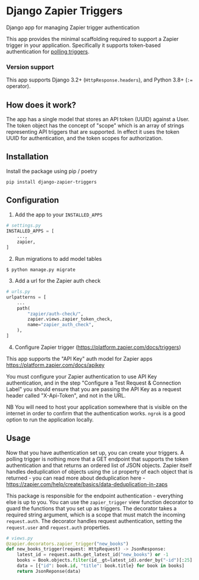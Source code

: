 # Django Zapier Triggers

Django app for managing Zapier trigger authentication

This app provides the minimal scaffolding required to support a Zapier
trigger in your application. Specifically it supports token-based
authentication for [polling
triggers](https://platform.zapier.com/docs/triggers#polling-trigger).

### Version support

This app supports Django 3.2+ (`HttpResponse.headers`), and Python 3.8+
(`:=` operator).

## How does it work?

The app has a single model that stores an API token (UUID) against a
User. The token object has the concept of "scope" which is an array of
strings representing API triggers that are supported. In effect it uses
the token UUID for authentication, and the token scopes for
authorization.

## Installation

Install the package using pip / poetry

```
pip install django-zapier-triggers
```

## Configuration

1. Add the app to your `INSTALLED_APPS`

```python
# settings.py
INSTALLED_APPS = [
    ...,
    zapier,
]
```

2. Run migrations to add model tables

```
$ python manage.py migrate
```

3. Add a url for the Zapier auth check

```python
# urls.py
urlpatterns = [
    ...
    path(
        "zapier/auth-check/",
        zapier.views.zapier_token_check,
        name="zapier_auth_check",
    ),
]
```

4. Configure Zapier trigger (https://platform.zapier.com/docs/triggers)

This app supports the "API Key" auth model for Zapier apps
https://platform.zapier.com/docs/apikey

You must configure your Zapier authentication to use API Key
authentication, and in the step "Configure a Test Request & Connection
Label" you should ensure that you are passing the API Key as a request
header called "X-Api-Token", and not in the URL.

NB You will need to host your application somewhere that is visible on
the internet in order to confirm that the authentication works. `ngrok`
is a good option to run the application locally.

## Usage

Now that you have authentication set up, you can create your triggers. A
polling trigger is nothing more that a GET endpoint that supports the
token authentication and that returns an ordered list of JSON objects.
Zapier itself handles deduplication of objects using the `id` property
of each object that is returned - you can read more about deduplication
here - https://zapier.com/help/create/basics/data-deduplication-in-zaps

This package is responsible for the endpoint authentication - everything
else is up to you. You can use the `zapier_trigger` view function
decorator to guard the functions that you set up as triggers. The
decorator takes a required string argument, which is a scope that must
match the incoming `request.auth`. The decorator handles request
authentication, setting the `request.user` and `request.auth`
properties.

```python
# views.py
@zapier.decorators.zapier_trigger("new_books")
def new_books_trigger(request: HttpRequest) -> JsonResponse:
    latest_id = request.auth.get_latest_id("new_books") or -1
    books = Book.objects.filter(id__gt=latest_id).order_by("-id")[:25]
    data = [{"id": book.id, "title": book.title} for book in books]
    return JsonReponse(data)
```
